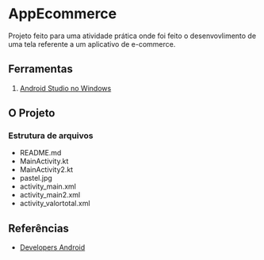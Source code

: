 # AppEcommerce

Projeto feito para uma atividade prática onde foi feito o desenvovlimento de uma tela referente a um aplicativo de e-commerce.

## Ferramentas

1. [Android Studio no Windows](https://developer.android.com/studio/)

## O Projeto

### Estrutura de arquivos 

- README.md
- MainActivity.kt
- MainActivity2.kt
- pastel.jpg
- activity_main.xml
- activity_main2.xml
- activity_valortotal.xml

## Referências
- [Developers Android](https://developer.android.com/guide/topics/ui/notifiers/toasts?hl=pt-br#kotlin)